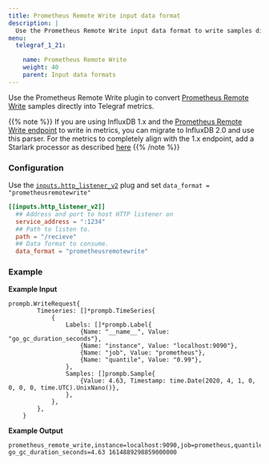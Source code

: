 ```yaml
---
title: Prometheus Remote Write input data format
description: |
  Use the Prometheus Remote Write input data format to write samples directly into Telegraf metrics.
menu:
  telegraf_1_21:

    name: Prometheus Remote Write
    weight: 40
    parent: Input data formats
---
```


Use the Prometheus Remote Write plugin to convert [Prometheus Remote Write](https://prometheus.io/docs/prometheus/latest/configuration/configuration/#remote_write) samples directly into Telegraf metrics.

{{% note %}}
If you are using InfluxDB 1.x and the [Prometheus Remote Write endpoint](https://github.com/react-monaco-editor/react-monaco-editor/)
to write in metrics, you can migrate to InfluxDB 2.0 and use this parser.
For the metrics to completely align with the 1.x endpoint, add a Starlark processor as described [here][]
{{% /note %}}

### Configuration

Use the [`inputs.http_listener_v2`](/telegraf/v1.21/plugins/#http_listener_v2) plug and set `data_format = "prometheusremotewrite"`

```toml
[[inputs.http_listener_v2]]
  ## Address and port to host HTTP listener on
  service_address = ":1234"
  ## Path to listen to.
  path = "/recieve"
  ## Data format to consume.
  data_format = "prometheusremotewrite"
```

### Example

**Example Input**
```
prompb.WriteRequest{
		Timeseries: []*prompb.TimeSeries{
			{
				Labels: []*prompb.Label{
					{Name: "__name__", Value: "go_gc_duration_seconds"},
					{Name: "instance", Value: "localhost:9090"},
					{Name: "job", Value: "prometheus"},
					{Name: "quantile", Value: "0.99"},
				},
				Samples: []prompb.Sample{
					{Value: 4.63, Timestamp: time.Date(2020, 4, 1, 0, 0, 0, 0, time.UTC).UnixNano()},
				},
			},
		},
	}
```

**Example Output**
```
prometheus_remote_write,instance=localhost:9090,job=prometheus,quantile=0.99 go_gc_duration_seconds=4.63 1614889298859000000
```

[here]: https://github.com/influxdata/telegraf/tree/master/plugins/parsers/prometheusremotewrite#for-alignment-with-the-influxdb-v1x-prometheus-remote-write-spec
